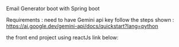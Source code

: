 Email Generator boot with Spring boot

Requirements : need to have Gemini api key 
follow the steps shown : https://ai.google.dev/gemini-api/docs/quickstart?lang=python

the front end project using reactJs link below:


